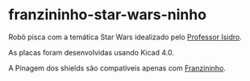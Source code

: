# franzininho-star-wars-ninho
Robô pisca com a temática Star Wars idealizado pelo [Professor Isidro](https://github.com/professorisidro).

As placas foram desenvolvidas usando Kicad 4.0.

A Pinagem dos shields são compatíveis apenas com [Franzininho](http://github.com/franzininho).
